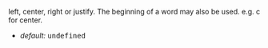 left, center, right or justify.  The beginning of a word may also be used. e.g. c for center.

* _default:_ <samp class="boolean">undefined</samp>